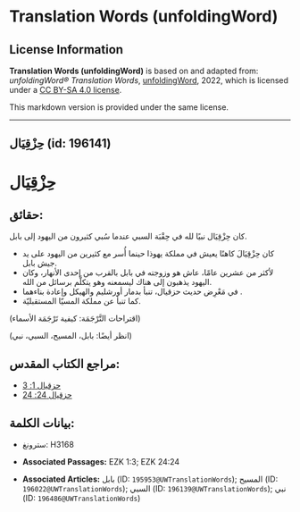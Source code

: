 # Translation Words (unfoldingWord)

## License Information

**Translation Words (unfoldingWord)** is based on and adapted from: _unfoldingWord® Translation Words_, [unfoldingWord](https://unfoldingword.org/utw), 2022, which is licensed under a [CC BY-SA 4.0 license](https://creativecommons.org/licenses/by-sa/4.0/legalcode.en).

This markdown version is provided under the same license.



--------------------------------

## حِزْقِيَال (id: 196141)

حِزْقِيَال
==========

حقائق:
------

كان حِزْقِيَال نبيًا لله في حِقْبَة السبي عندما سُبي كثيرون من اليهود إلى بابل.

* كان حِزْقِيَالَ كاهنًا يعيش في مملكة يهوذا حينما أُسر مع كثيرين من اليهود على يد جيش بابل.
* لأكثر من عشرين عامًا، عاش هو وزوجته في بابل بالقرب من إحدى الأنهار، وكان اليهود يذهبون إلى هناك ليسمعنه وهو يتكلَّم برسائل من الله.
* في مَعْرِض حديث حزقيال، تنبأ بدمار أورشليم والهيكل وإعادة بناءهما .
* كما تنبأ عن مملكة المسيّا المستقبليّة.

(اقتراحات التَّرْجَمَة: كيفية تَرْجَمَة الأسماء)

(انظر أيضًا: بابل، المسيح، السبي، نبي)

مراجع الكتاب المقدس:
--------------------

* [حزقيال 1: 3](https://ref.ly/Ezek1:3)
* [حزقيال 24: 24](https://ref.ly/Ezek24:24)

بيانات الكلمة:
--------------

* سترونغ: H3168

* **Associated Passages:** EZK 1:3; EZK 24:24
* **Associated Articles:** بابل (ID: `195953@UWTranslationWords`); المسيح (ID: `196022@UWTranslationWords`); السبي (ID: `196139@UWTranslationWords`); نبي (ID: `196486@UWTranslationWords`)

